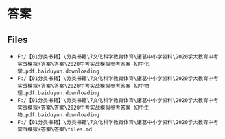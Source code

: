# 答案

## Files

- `F:/【01分类书籍】\分类书籍\7文化科学教育体育\诸葛中小学资料\2020学大教育中考实战模拟+答案\答案\2020中考实战模拟参考答案-初中化学.pdf.baiduyun.downloading`
- `F:/【01分类书籍】\分类书籍\7文化科学教育体育\诸葛中小学资料\2020学大教育中考实战模拟+答案\答案\2020中考实战模拟参考答案-初中物理.pdf.baiduyun.downloading`
- `F:/【01分类书籍】\分类书籍\7文化科学教育体育\诸葛中小学资料\2020学大教育中考实战模拟+答案\答案\2020中考实战模拟参考答案-初中生物.pdf.baiduyun.downloading`
- `F:/【01分类书籍】\分类书籍\7文化科学教育体育\诸葛中小学资料\2020学大教育中考实战模拟+答案\答案\files.md`
